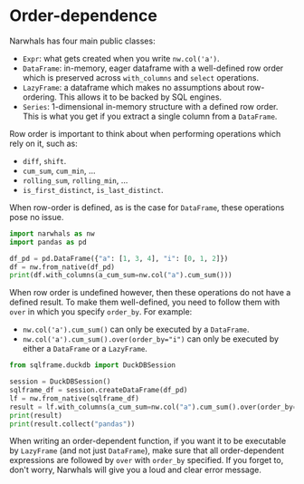 # Order-dependence

Narwhals has four main public classes:

- `Expr`: what gets created when you write `nw.col('a')`.
- `DataFrame`: in-memory, eager dataframe with a well-defined row order which
  is preserved across `with_columns` and `select` operations.
- `LazyFrame`: a dataframe which makes no assumptions about row-ordering. This
  allows it to be backed by SQL engines.
- `Series`: 1-dimensional in-memory structure with a defined row order. This is
  what you get if you extract a single column from a `DataFrame`.

Row order is important to think about when performing operations which rely on it,
such as:

- `diff`, `shift`.
- `cum_sum`, `cum_min`, ...
- `rolling_sum`, `rolling_min`, ...
- `is_first_distinct`, `is_last_distinct`.

When row-order is defined, as is the case for `DataFrame`, these operations pose
no issue.

```python exec="1" result="python" session="order_dependence" source="above"
import narwhals as nw
import pandas as pd

df_pd = pd.DataFrame({"a": [1, 3, 4], "i": [0, 1, 2]})
df = nw.from_native(df_pd)
print(df.with_columns(a_cum_sum=nw.col("a").cum_sum()))
```

When row order is undefined however, then these operations do not have a defined
result. To make them well-defined, you need to follow them with `over` in which
you specify `order_by`. For example:

- `nw.col('a').cum_sum()` can only be executed by a `DataFrame`.
- `nw.col('a').cum_sum().over(order_by="i")` can only be executed by either a `DataFrame`
  or a `LazyFrame`.

```python exec="1" result="python" session="order_dependence" source="above"
from sqlframe.duckdb import DuckDBSession

session = DuckDBSession()
sqlframe_df = session.createDataFrame(df_pd)
lf = nw.from_native(sqlframe_df)
result = lf.with_columns(a_cum_sum=nw.col("a").cum_sum().over(order_by="i"))
print(result)
print(result.collect("pandas"))
```

When writing an order-dependent function, if you want it to be executable by `LazyFrame`
(and not just `DataFrame`), make sure that all order-dependent expressions are followed
by `over` with `order_by` specified. If you forget to, don't worry, Narwhals will
give you a loud and clear error message.
